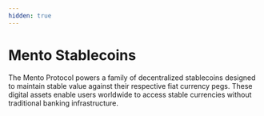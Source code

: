 ```yaml
---
hidden: true
---
```


# Mento Stablecoins

The Mento Protocol powers a family of decentralized stablecoins designed to maintain stable value against their respective fiat currency pegs. These digital assets enable users worldwide to access stable currencies without traditional banking infrastructure.

